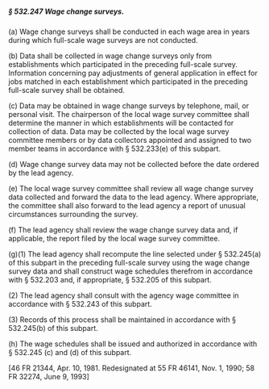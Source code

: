 ##### § 532.247 Wage change surveys. #####

(a) Wage change surveys shall be conducted in each wage area in years during which full-scale wage surveys are not conducted.

(b) Data shall be collected in wage change surveys only from establishments which participated in the preceding full-scale survey. Information concerning pay adjustments of general application in effect for jobs matched in each establishment which participated in the preceding full-scale survey shall be obtained.

(c) Data may be obtained in wage change surveys by telephone, mail, or personal visit. The chairperson of the local wage survey committee shall determine the manner in which establishments will be contacted for collection of data. Data may be collected by the local wage survey committee members or by data collectors appointed and assigned to two member teams in accordance with § 532.233(e) of this subpart.

(d) Wage change survey data may not be collected before the date ordered by the lead agency.

(e) The local wage survey committee shall review all wage change survey data collected and forward the data to the lead agency. Where appropriate, the committee shall also forward to the lead agency a report of unusual circumstances surrounding the survey.

(f) The lead agency shall review the wage change survey data and, if applicable, the report filed by the local wage survey committee.

(g)(1) The lead agency shall recompute the line selected under § 532.245(a) of this subpart in the preceding full-scale survey using the wage change survey data and shall construct wage schedules therefrom in accordance with § 532.203 and, if appropriate, § 532.205 of this subpart.

(2) The lead agency shall consult with the agency wage committee in accordance with § 532.243 of this subpart.

(3) Records of this process shall be maintained in accordance with § 532.245(b) of this subpart.

(h) The wage schedules shall be issued and authorized in accordance with § 532.245 (c) and (d) of this subpart.

[46 FR 21344, Apr. 10, 1981. Redesignated at 55 FR 46141, Nov. 1, 1990; 58 FR 32274, June 9, 1993]